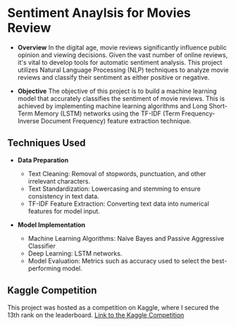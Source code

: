 # Sentiment Anaylsis for Movies Review
- **Overview**
In the digital age, movie reviews significantly influence public opinion and viewing decisions. Given the vast number of online reviews, it's vital to develop tools for automatic sentiment analysis. This project utilizes Natural Language Processing (NLP) techniques to analyze movie reviews and classify their sentiment as either positive or negative.

- **Objective**
The objective of this project is to build a machine learning model that accurately classifies the sentiment of movie reviews. This is achieved by implementing machine learning algorithms and Long Short-Term Memory (LSTM) networks using the TF-IDF (Term Frequency-Inverse Document Frequency) feature extraction technique.

## Techniques Used
- **Data Preparation**
  - Text Cleaning: Removal of stopwords, punctuation, and other irrelevant characters.
  - Text Standardization: Lowercasing and stemming to ensure consistency in text data.
  - TF-IDF Feature Extraction: Converting text data into numerical features for model input.

- **Model Implementation**
  - Machine Learning Algorithms: Naive Bayes and Passive Aggressive Classifier
  - Deep Learning: LSTM  networks.
  - Model Evaluation: Metrics such as accuracy used to select the best-performing model.

## Kaggle Competition

This project was hosted as a competition on Kaggle, where I secured the 13th rank on the leaderboard.
[Link to the Kaggle Competition](https://www.kaggle.com/competitions/shai-training-2024-a-level-2/overview)
